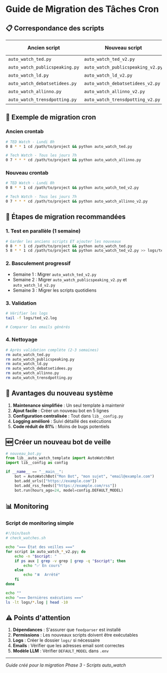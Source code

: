 # Guide de Migration des Tâches Cron

## 📋 Correspondance des scripts

| Ancien script | Nouveau script | Fréquence suggérée |
|--------------|----------------|-------------------|
| `auto_watch_ted.py` | `auto_watch_ted_v2.py` | Hebdomadaire |
| `auto_watch_publicspeaking.py` | `auto_watch_publicspeaking_v2.py` | Hebdomadaire |
| `auto_watch_ld.py` | `auto_watch_ld_v2.py` | Hebdomadaire |
| `auto_watch_debatsetidees.py` | `auto_watch_debatsetidees_v2.py` | Quotidien |
| `auto_watch_allinno.py` | `auto_watch_allinno_v2.py` | Quotidien |
| `auto_watch_trensdpotting.py` | `auto_watch_trensdpotting_v2.py` | Hebdomadaire |

## 🔧 Exemple de migration cron

### Ancien crontab
```bash
# TED Watch - Lundi 8h
0 8 * * 1 cd /path/to/project && python auto_watch_ted.py

# Tech Watch - Tous les jours 7h
0 7 * * * cd /path/to/project && python auto_watch_allinno.py
```

### Nouveau crontab
```bash
# TED Watch - Lundi 8h
0 8 * * 1 cd /path/to/project && python auto_watch_ted_v2.py

# Tech Watch - Tous les jours 7h
0 7 * * * cd /path/to/project && python auto_watch_allinno_v2.py
```

## 📝 Étapes de migration recommandées

### 1. Test en parallèle (1 semaine)
```bash
# Garder les anciens scripts ET ajouter les nouveaux
0 8 * * 1 cd /path/to/project && python auto_watch_ted.py
5 8 * * 1 cd /path/to/project && python auto_watch_ted_v2.py >> logs/ted_v2.log 2>&1
```

### 2. Basculement progressif
- Semaine 1 : Migrer `auto_watch_ted_v2.py`
- Semaine 2 : Migrer `auto_watch_publicspeaking_v2.py` et `auto_watch_ld_v2.py`
- Semaine 3 : Migrer les scripts quotidiens

### 3. Validation
```bash
# Vérifier les logs
tail -f logs/ted_v2.log

# Comparer les emails générés
```

### 4. Nettoyage
```bash
# Après validation complète (2-3 semaines)
rm auto_watch_ted.py
rm auto_watch_publicspeaking.py
rm auto_watch_ld.py
rm auto_watch_debatsetidees.py
rm auto_watch_allinno.py
rm auto_watch_trensdpotting.py
```

## 🎯 Avantages du nouveau système

1. **Maintenance simplifiée** : Un seul template à maintenir
2. **Ajout facile** : Créer un nouveau bot en 5 lignes
3. **Configuration centralisée** : Tout dans `lib__config.py`
4. **Logging amélioré** : Suivi détaillé des exécutions
5. **Code réduit de 81%** : Moins de bugs potentiels

## 🆕 Créer un nouveau bot de veille

```python
# nouveau_bot.py
from lib__auto_watch_template import AutoWatchBot
import lib__config as config

if __name__ == "__main__":
    bot = AutoWatchBot("Mon Bot", "mon sujet", "email@example.com")
    bot.add_urls(["https://example.com"])
    bot.add_rss_feeds(["https://example.com/rss"])
    bot.run(hours_ago=24, model=config.DEFAULT_MODEL)
```

## 📊 Monitoring

### Script de monitoring simple
```bash
#!/bin/bash
# check_watches.sh

echo "=== État des veilles ==="
for script in auto_watch_*_v2.py; do
    echo -n "$script: "
    if ps aux | grep -v grep | grep -q "$script"; then
        echo "✅ En cours"
    else
        echo "⏸️  Arrêté"
    fi
done

echo ""
echo "=== Dernières exécutions ==="
ls -lt logs/*.log | head -10
```

## ⚠️ Points d'attention

1. **Dépendances** : S'assurer que `feedparser` est installé
2. **Permissions** : Les nouveaux scripts doivent être exécutables
3. **Logs** : Créer le dossier `logs/` si nécessaire
4. **Emails** : Vérifier que les adresses email sont correctes
5. **Modèle LLM** : Vérifier `DEFAULT_MODEL` dans `.env`

---

*Guide créé pour la migration Phase 3 - Scripts auto_watch* 